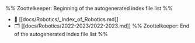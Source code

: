 %% Zoottelkeeper: Beginning of the autogenerated index file list  %%
- 📄 [[docs/Robotics/_Index_of_Robotics.md]]
- 🗂️ [[docs/Robotics/2022-2023/2022-2023.md]]
%% Zoottelkeeper: End of the autogenerated index file list  %%
